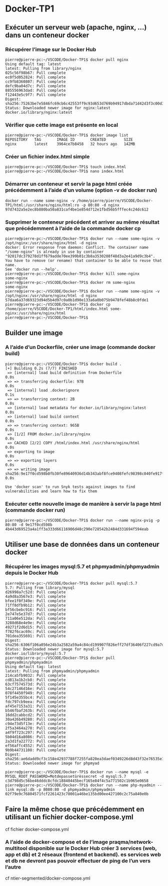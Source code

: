# Docker-TP1
## Exécuter un serveur web (apache, nginx, ...) dans un conteneur docker
### Récupérer l’image sur le Docker Hub

```
pierre@pierre-pc:~/VSCODE/Docker-TP1$ docker pull nginx
Using default tag: latest
latest: Pulling from library/nginx
025c56f98b67: Pull complete 
ec0f5d052824: Pull complete 
cc9fb8360807: Pull complete 
defc9ba04d7c: Pull complete 
885556963dad: Pull complete 
f12443e5c9f7: Pull complete 
Digest: sha256:75263be7e5846fc69cb6c42553ff9c93d653d769b94917dbda71d42d3f3c00d3
Status: Downloaded newer image for nginx:latest
docker.io/library/nginx:latest
```

### Vérifier que cette image est présente en local

```
pierre@pierre-pc:~/VSCODE/Docker-TP1$ docker image list
REPOSITORY   TAG       IMAGE ID       CREATED        SIZE
nginx        latest    3964ce7b8458   32 hours ago   142MB
```

### Créer un fichier index.html simple

```
pierre@pierre-pc:~/VSCODE/Docker-TP1$ touch index.html
pierre@pierre-pc:~/VSCODE/Docker-TP1$ nano index.html
```


### Démarrer un conteneur et servir la page html créée précédemment à l’aide d’un volume (option -v de docker run)


```
docker run --name some-nginx -v /home/pierre/pierre/VSCODE/Docker-TP1/html:/usr/share/nginx/html:ro -p 80:80 -d nginx
97d7432a5e2ec8b880ba50a831caf4be1e854d712e1fbd56b5fffec4c24dc612
```

### Supprimer le conteneur précédent et arriver au même résultat que précédemment à l’aide de la commande docker cp


```
pierre@pierre-pc:~/VSCODE/Docker-TP1$ docker run --name some-nginx -v /opt/nginx:/usr/share/nginx/html -d nginx
docker: Error response from daemon: Conflict. The container name "/some-nginx" is already in use by container "92017dc379278d1ff679adde70ee399b01c3b8a3530208f48d3a2e41a9d9c3b4". You have to remove (or rename) that container to be able to reuse that name.
See 'docker run --help'.
pierre@pierre-pc:~/VSCODE/Docker-TP1$ docker kill some-nginx 
some-nginx
pierre@pierre-pc:~/VSCODE/Docker-TP1$ docker rm some-nginx 
some-nginx
pierre@pierre-pc:~/VSCODE/Docker-TP1$ docker run --name some-nginx -v /opt/nginx:/usr/share/nginx/html -d nginx
57daa6a37d69323d94d5b4d97c0a0b1d90e133a6a0b075b9478fef48b8c0fde1
pierre@pierre-pc:~/VSCODE/Docker-TP1$ docker cp /home/pierre/VSCODE/Docker-TP1/html/index.html some-nginx:/usr/share/nginx/html
pierre@pierre-pc:~/VSCODE/Docker-TP1$ 

```
## Builder une image
### A l’aide d’un Dockerfile, créer une image (commande docker build)
```
pierre@pierre-pc:~/VSCODE/Docker-TP1$ docker build .
[+] Building 0.2s (7/7) FINISHED                                                                                                       
 => [internal] load build definition from Dockerfile                                                                              0.0s
 => => transferring dockerfile: 97B                                                                                               0.0s
 => [internal] load .dockerignore                                                                                                 0.1s
 => => transferring context: 2B                                                                                                   0.0s
 => [internal] load metadata for docker.io/library/nginx:latest                                                                   0.0s
 => [internal] load build context                                                                                                 0.0s
 => => transferring context: 965B                                                                                                 0.0s
 => [1/2] FROM docker.io/library/nginx                                                                                            0.0s
 => CACHED [2/2] COPY /html/index.html /usr/share/nginx/html                                                                      0.0s
 => exporting to image                                                                                                            0.0s
 => => exporting layers                                                                                                           0.0s
 => => writing image sha256:9e17f0cd598b0fb30fe89640936d14b343abf8fce9408fefc98398c040fe917f                                      0.0s

Use 'docker scan' to run Snyk tests against images to find vulnerabilities and learn how to fix them
```

### Exécuter cette nouvelle image de manière à servir la page html (commande docker run)

```
pierre@pierre-pc:~/VSCODE/Docker-TP1$ docker run --name nginx-pvig -p 80:80 -d 9e17f0cd598b
4b443d69523a4a1ff3a333d66116906d48c290e728542b2484d331694f594eab
```

## Utiliser une base de données dans un conteneur docker

### Récupérer les images mysql:5.7 et phpmyadmin/phpmyadmin depuis le Docker Hub

```
pierre@pierre-pc:~/VSCODE/Docker-TP1$ docker pull mysql:5.7
5.7: Pulling from library/mysql
d26998a7c52d: Pull complete 
4a9d8a3567e3: Pull complete 
bfee1f0f349e: Pull complete 
71ff8dfb9b12: Pull complete 
bf56cbebc916: Pull complete 
2e747e5e37d7: Pull complete 
711a06e512da: Pull complete 
3288d68e4e9e: Pull complete 
49271f2d6d15: Pull complete 
f782f6cac69c: Pull complete 
701dea355691: Pull complete 
Digest: sha256:6306f106a056e24b3a2582a59a4c84cd199907f826eff27df36406f227cd9a7d
Status: Downloaded newer image for mysql:5.7
docker.io/library/mysql:5.7
pierre@pierre-pc:~/VSCODE/Docker-TP1$ docker pull phpmyadmin/phpmyadmin
Using default tag: latest
latest: Pulling from phpmyadmin/phpmyadmin
214ca5fb9032: Pull complete 
cd813a1b2cb8: Pull complete 
63cf7574573d: Pull complete 
54c27146d16e: Pull complete 
078f4450f949: Pull complete 
5f145e355bc4: Pull complete 
fdc797cb9eea: Pull complete 
af45e7153a31: Pull complete 
b546fbaf263b: Pull complete 
16dd2cabbcd2: Pull complete 
30a426b49280: Pull complete 
c94e73d5f13e: Pull complete 
2f5a3464a278: Pull complete 
a4f9f723c297: Pull complete 
5b04d16a8086: Pull complete 
2a3d1fa22772: Pull complete 
ef56affc4552: Pull complete 
9b9b44731108: Pull complete 
Digest: sha256:ae6dadd9cf3c158e42937788f7255fa820ea3daef0349226d8d43f32e76535e1
Status: Downloaded newer image for phpmyad
```

```
pierre@pierre-pc:~/VSCODE/Docker-TP1$ docker run --name mysql -e MYSQL_ROOT_PASSWORD=Motdepassetùrèssecret -d mysql:5.7
c3d798d5c56be46dddc8cfdc18840445becf165e84f4c5a771502c1b965e0658
pierre@pierre-pc:~/VSCODE/Docker-TP1$ docker run --name php-myadmin --link mysql:db -p 8080:80 -d phpmyadmin/phpmyadmin
02f79e9c76804571fcf2261423c78001a46be135bd00ee427100c2c75a840e0b
```

## Faire la même chose que précédemment en utilisant un fichier docker-compose.yml


cf fichier docker-compose.yml

### A l’aide de docker-compose et de l’image praqma/network-multitool disponible sur le Docker Hub créer 3 services (web, app et db) et 2 réseaux (frontend et backend). es services web et db ne devront pas pouvoir effectuer de ping de l’un vers l’autre

cf ntier-segmented/docker-compose.yml